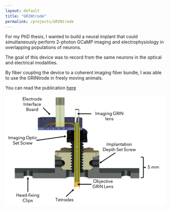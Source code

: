 ```yaml
---
layout: default
title: "GRINtrode"
permalink: /projects/GRINtrode
---
```

For my PhD thesis, I wanted to build a neural implant that could simultaneously perform 2-photon GCaMP imaging and electrophysiology in overlapping populations of neurons. 

The goal of this device was to record from the same neurons in the optical and electrical modalities. 

By fiber coupling the device to a coherent imaging fiber bundle, I was able to use the GRINtrode in freely moving animals. 

You can read the publication [here](https://doi.org/10.1117/1.NPh.9.4.045009)

<img src="../assets/GRINtrode.png" alt="GRINtrode Schematic" width="600"/>